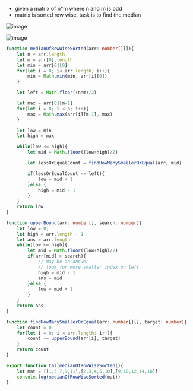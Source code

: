 - given a matrix of n*m where n and m is odd
- matrix is sorted row wise, task is to find the median

![image](https://github.com/user-attachments/assets/3442fa0f-dc94-4ab2-8c7d-abf154423b21)

![image](https://github.com/user-attachments/assets/50317b24-2f07-439a-be15-d77f8cf1cd1e)

```ts
function medianOfRowWiseSorted(arr: number[][]){
    let n = arr.length
    let m = arr[0].length
    let min = arr[0][0]
    for(let i = 0; i< arr.length; i++){
        min = Math.min(min, arr[i][0])
    }

    let left = Math.floor((n*m)/2)

    let max = arr[0][m-1]
    for(let i = 0; i < n; i++){
        max = Math.max(arr[i][m-1], max)
    }

    let low = min
    let high = max

    while(low <= high){
        let mid = Math.floor((low+high)/2)

        let lessOrEqualCount = findHowManySmallerOrEqual(arr, mid)

        if(lessOrEqualCount <= left){
            low = mid + 1
        }else {
            high = mid - 1 
        }
    }
    return low
}

function upperBound(arr: number[], search: number){
    let low = 0; 
    let high = arr.length - 1
    let ans = arr.length
    while(low <= high){
        let mid = Math.floor((low+high)/2)
        if(arr[mid] > search){
            // may be an answer 
            // look for more smaller index on left
            high = mid - 1
            ans = mid
        }else {
            low = mid + 1
        }
    }
    return ans
}

function findHowManySmallerOrEqual(arr: number[][], target: number){
    let count = 0
    for(let i = 0; i < arr.length; i++){
        count += upperBound(arr[i], target)
    }
    return count
}

export function CallmedianOfRowWiseSorted(){
    let mat = [[1,5,7,9,11],[2,3,4,5,10],[9,10,12,14,16]]
    console.log(medianOfRowWiseSorted(mat))
}   
```
